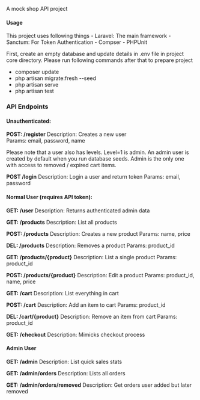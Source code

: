 A mock shop API project

#### Usage
This project uses following things
	- Laravel: The main framework
	- Sanctum: For Token Authentication
	- Compser
	- PHPUnit

First, create an empty database and update details in .env file in project core directory. Please run following commands after that to prepare project

- composer update
- php artisan migrate:fresh --seed
- php artisan serve
- php artisan test

### API Endpoints

#### Unauthenticated:
**POST: /register**
Description: Creates a new user  
Params: email, password, name

Please note that a user also has levels. Level=1 is admin. An admin user is created by default when you run database seeds. Admin is the only one with access to removed / expired cart items.  

**POST /login**
		Description: Login a user and return token
		Params: email, password

#### Normal User (requires API token):
**GET: /user**
		Description: Returns authenticated admin data

**GET: /products**
		Description: List all products

**POST: /products**
		Description: Creates a new product
		Params: name, price

**DEL: /products**
		Description: Removes a product
		Params: product_id

**GET: /products/{product}**
		Description: List a single product
		Params: product_id

**POST: /products/{product}**
		Description: Edit a product
		Params: product_id, name, price

**GET: /cart**
		Description: List everything in cart

**POST: /cart**
		Description: Add an item to cart
		Params: product_id


**DEL: /cart/{product}**
		Description: Remove an item from cart
		Params: product_id

**GET: /checkout**
		Description: Mimicks checkout process

#### Admin User
**GET: /admin**
		Description: List quick sales stats

**GET: /admin/orders**
		Description: Lists all orders

**GET: /admin/orders/removed**
		Description: Get orders user added but later removed

